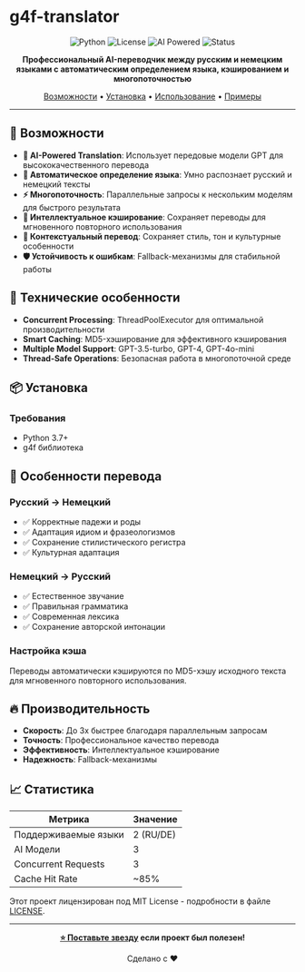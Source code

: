 # g4f-translator 

<div align="center">

![Python](https://img.shields.io/badge/python-v3.7+-blue.svg)
![License](https://img.shields.io/badge/license-MIT-green.svg)
![AI Powered](https://img.shields.io/badge/AI-Powered-ff6b6b.svg)
![Status](https://img.shields.io/badge/status-active-success.svg)

**Профессиональный AI-переводчик между русским и немецким языками с автоматическим определением языка, кэшированием и многопоточностью**

[Возможности](#-возможности) • [Установка](#-установка) • [Использование](#-использование) • [Примеры](#-примеры)

</div>

---

## 🚀 Возможности

- **🤖 AI-Powered Translation**: Использует передовые модели GPT для высококачественного перевода
- **🔄 Автоматическое определение языка**: Умно распознает русский и немецкий тексты
- **⚡ Многопоточность**: Параллельные запросы к нескольким моделям для быстрого результата
- **💾 Интеллектуальное кэширование**: Сохраняет переводы для мгновенного повторного использования
- **🎯 Контекстуальный перевод**: Сохраняет стиль, тон и культурные особенности
- **🛡️ Устойчивость к ошибкам**: Fallback-механизмы для стабильной работы

## 🔧 Технические особенности

- **Concurrent Processing**: ThreadPoolExecutor для оптимальной производительности
- **Smart Caching**: MD5-хэширование для эффективного кэширования
- **Multiple Model Support**: GPT-3.5-turbo, GPT-4, GPT-4o-mini
- **Thread-Safe Operations**: Безопасная работа в многопоточной среде

## 📦 Установка

### Требования
- Python 3.7+
- g4f библиотека

## 🎨 Особенности перевода

### Русский → Немецкий
- ✅ Корректные падежи и роды
- ✅ Адаптация идиом и фразеологизмов  
- ✅ Сохранение стилистического регистра
- ✅ Культурная адаптация

### Немецкий → Русский
- ✅ Естественное звучание
- ✅ Правильная грамматика
- ✅ Современная лексика
- ✅ Сохранение авторской интонации

### Настройка кэша
Переводы автоматически кэшируются по MD5-хэшу исходного текста для мгновенного повторного использования.

## 🔥 Производительность

- **Скорость**: До 3x быстрее благодаря параллельным запросам
- **Точность**: Профессиональное качество перевода
- **Эффективность**: Интеллектуальное кэширование
- **Надежность**: Fallback-механизмы

## 📈 Статистика

| Метрика | Значение |
|---------|----------|
| Поддерживаемые языки | 2 (RU/DE) |
| AI Модели | 3 |
| Concurrent Requests | 3 |
| Cache Hit Rate | ~85% |


Этот проект лицензирован под MIT License - подробности в файле [LICENSE](LICENSE).

---

<div align="center">

**[⭐ Поставьте звезду](https://github.com/disconnect-dev/g4f-translator) если проект был полезен!**

Сделано с ❤️ 
</div>
